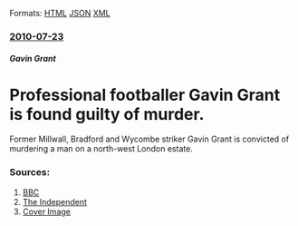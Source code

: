 
Formats: [HTML](/news/2010/07/23/professional-footballer-gavin-grant-is-found-guilty-of-murder.html)  [JSON](/news/2010/07/23/professional-footballer-gavin-grant-is-found-guilty-of-murder.json)  [XML](/news/2010/07/23/professional-footballer-gavin-grant-is-found-guilty-of-murder.xml)  

### [2010-07-23](/news/2010/07/23/index.md)

##### Gavin Grant
# Professional footballer Gavin Grant is found guilty of murder. 

Former Millwall, Bradford and Wycombe striker Gavin Grant is convicted of murdering a man on a north-west London estate.


### Sources:

1. [BBC](http://www.bbc.co.uk/news/uk-england-london-10744897)
2. [The Independent](https://www.independent.co.uk/news/uk/crime/footballer-gavin-grant-guilty-of-gun-murder-2033950.html)
2. [Cover Image](http://www.bbc.co.uk/news/special/2015/newsspec_10857/bbc_news_logo.png?cb=1)
